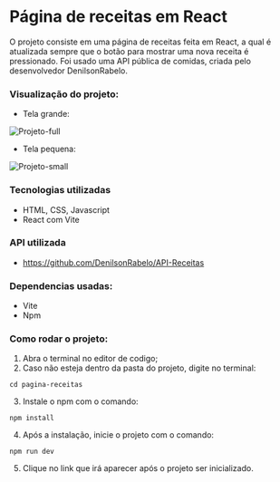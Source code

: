 # Página de receitas em React
O projeto consiste em uma página de receitas feita em React, a qual é atualizada sempre que o botão para mostrar uma nova receita é pressionado. Foi usado uma API pública de comidas, criada pelo desenvolvedor DenilsonRabelo.

### Visualização do projeto:
- Tela grande:

![Projeto-full](https://github.com/user-attachments/assets/012ec6b0-fe53-4a23-ba7f-6b5b75806378)


- Tela pequena:

![Projeto-small](https://github.com/user-attachments/assets/dd4e9284-98e1-40c7-ab4a-050062e907d5)


### Tecnologias utilizadas
- HTML, CSS, Javascript
- React com Vite

### API utilizada

* https://github.com/DenilsonRabelo/API-Receitas

### Dependencias usadas:

- Vite
- Npm

### Como rodar o projeto:

1. Abra o terminal no editor de codigo;
2. Caso não esteja dentro da pasta do projeto, digite no terminal:
```
cd pagina-receitas
```
3. Instale o npm com o comando:
```
npm install
```
4. Após a instalação, inicie o projeto com o comando:
```
npm run dev
```
5. Clique no link que irá aparecer após o projeto ser inicializado.
